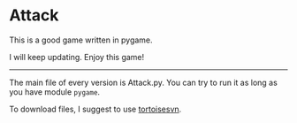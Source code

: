 # Attack
This is a good game written in pygame.

I will keep updating.
Enjoy this game!

---

The main file of every version is Attack.py. You can try to run it as long as you have module `pygame`.

To download files, I suggest to use [tortoisesvn](https://tortoisesvn.net/downloads.html).

